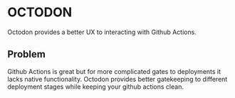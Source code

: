# OCTODON

Octodon provides a better UX to interacting with Github Actions.

## Problem

Github Actions is great but for more complicated gates to deployments it lacks native functionality. Octodon provides better gatekeeping to different deployment stages while keeping your github actions clean.
